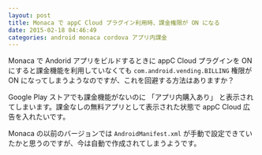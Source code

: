 ```yaml
---
layout: post
title: Monaca で appC Cloud プラグイン利用時、課金権限が ON になる
date: 2015-02-18 04:46:49
categories: android monaca cordova アプリ内課金
---
```

<!-- {% raw %} -->
<p>Monaca で Andorid アプリをビルドするときに appC Cloud プラグインを ON にすると課金機能を利用していなくても <code>com.android.vending.BILLING</code> 権限が ON になってしまうようなのですが、これを回避する方法はありますか？</p>

<p>Google Play ストアでも課金機能がないのに 「アプリ内購入あり」 と表示されてしまいます。課金なしの無料アプリとして表示された状態で appC Cloud 広告を入れたいです。</p>

<p>Monaca の以前のバージョンでは <code>AndroidManifest.xml</code> が手動で設定できていたかと思うのですが、今は自動で作成されてしまうようです。</p>
<!-- {% endraw %} -->
